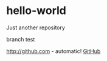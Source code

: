 # hello-world
Just another repository

branch test

http://github.com - automatic!
[GitHub](http://github.com)
